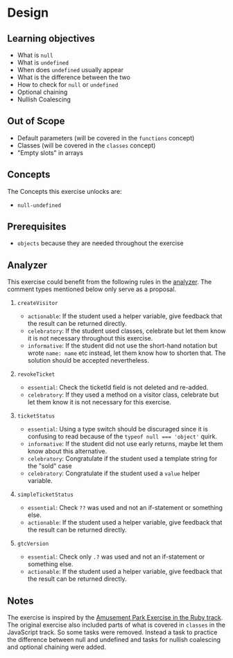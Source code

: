 # Design

## Learning objectives

- What is `null`
- What is `undefined`
- When does `undefined` usually appear
- What is the difference between the two
- How to check for `null` or `undefined`
- Optional chaining
- Nullish Coalescing

## Out of Scope

- Default parameters (will be covered in the `functions` concept)
- Classes (will be covered in the `classes` concept)
- "Empty slots" in arrays

## Concepts

The Concepts this exercise unlocks are:

- `null-undefined`

## Prerequisites

- `objects` because they are needed throughout the exercise

## Analyzer

This exercise could benefit from the following rules in the [analyzer][analyzer].
The comment types mentioned below only serve as a proposal.

1. `createVisitor`

   - `actionable`: If the student used a helper variable, give feedback that the result can be returned directly.
   - `celebratory`: If the student used classes, celebrate but let them know it is not necessary throughout this exercise.
   - `informative`: If the student did not use the short-hand notation but wrote `name: name` etc instead, let them know how to shorten that. The solution should be accepted nevertheless.

2. `revokeTicket`

   - `essential`: Check the ticketId field is not deleted and re-added.
   - `celebratory`: If they used a method on a visitor class, celebrate but let them know it is not necessary for this exercise.

3. `ticketStatus`

   - `essential`: Using a type switch should be discuraged since it is confusing to read because of the `typeof null === 'object'` quirk.
   - `informative`: If the student did not use early returns, maybe let them know about this alternative.
   - `celebratory`: Congratulate if the student used a template string for the "sold" case
   - `celebratory`: Congratulate if the student used a `value` helper variable.

4. `simpleTicketStatus`

   - `essential`: Check `??` was used and not an if-statement or something else.
   - `actionable`: If the student used a helper variable, give feedback that the result can be returned directly.

5. `gtcVersion`
   - `essential`: Check only `.?` was used and not an if-statement or something else.
   - `actionable`: If the student used a helper variable, give feedback that the result can be returned directly.

## Notes

The exercise is inspired by the [Amusement Park Exercise in the Ruby track][ruby-amusement-park].
The original exercise also included parts of what is covered in `classes` in the JavaScript track. So some tasks were removed. Instead a task to practice the difference between null and undefined and tasks for nullish coalescing and optional chaining were added.

[analyzer]: https://github.com/exercism/javascript-analyzer
[ruby-amusement-park]: https://github.com/exercism/ruby/blob/main/exercises/concept/amusement-park/.docs/instructions.md
